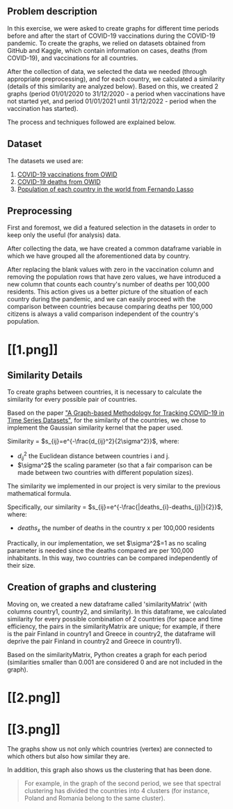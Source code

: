 ## Problem description

In this exercise, we were asked to create graphs for different time periods before and after the start of COVID-19 vaccinations during the COVID-19 pandemic. To create the graphs, we relied on datasets obtained from GitHub and Kaggle, which contain information on cases, deaths (from COVID-19), and vaccinations for all countries.

After the collection of data, we selected the data we needed (through appropriate preprocessing), and for each country, we calculated a similarity (details of this similarity are analyzed below). Based on this, we created 2 graphs (period 01/01/2020 to 31/12/2020 - a period when vaccinations have not started yet, and period 01/01/2021 until 31/12/2022 - period when the vaccination has started).

The process and techniques followed are explained below.

## Dataset

The datasets we used are:

1. [COVID-19 vaccinations from OWID](https://github.com/owid/covid-19-data/blob/master/public/data/vaccinations/vaccinations.csv)
2. [COVID-19 deaths from OWID](https://github.com/owid/covid-19-data/blob/master/public/data/cases_deaths/full_data.csv)
3. [Population of each country in the world from Fernando Lasso](https://www.kaggle.com/datasets/fernandol/countries-of-the-world)

## Preprocessing

First and foremost, we did a featured selection in the datasets in order to keep only the useful (for analysis) data.

After collecting the data, we have created a common dataframe variable in which we have grouped all the aforementioned data by country.

After replacing the blank values with zero in the vaccination column and removing the population rows that have zero values, we have introduced a new column that counts each country's number of deaths per 100,000 residents. This action gives us a better picture of the situation of each country during the pandemic, and we can easily proceed with the comparison between countries because comparing deaths per 100,000 citizens is always a valid comparison independent of the country's population.

# [[1.png]]

## Similarity Details

To create graphs between countries, it is necessary to calculate the similarity for every possible pair of countries.

Based on the paper ["A Graph-based Methodology for Tracking COVID-19 in Time Series Datasets"](https://ieeexplore.ieee.org/document/9314516), for the similarity of the countries, we chose to implement the Gaussian similarity kernel that the paper used.

Similarity = $s_{ij}=e^{-\frac{d_{ij}^2}{2\sigma^2\}}$, where:

+ $d_{ij}^2$ the Euclidean distance between countries i and j.
+ $\sigma^2\$ the scaling parameter (so that a fair comparison can be made between two countries with different population sizes).

The similarity we implemented in our project is very similar to the previous mathematical formula.

Specifically, our similarity = $s_{ij}=e^{-\frac{|deaths_{i}-deaths_{j}|}{2}}$, where:

+ $deaths_{x}$ the number of deaths in the country x per 100,000 residents

Practically, in our implementation, we set $\sigma^2\$=1 as no scaling parameter is needed since the deaths compared are per 100,000 inhabitants. In this way, two countries can be compared independently of their size.

## Creation of graphs and clustering

Moving on, we created a new dataframe called 'similarityMatrix' (with columns country1, country2, and similarity). In this dataframe, we calculated similarity for every possible combination of 2 countries (for space and time efficiency, the pairs in the similarityMatrix are unique; for example, if there is the pair Finland in country1 and Greece in country2, the dataframe will deprive the pair Finland in country2 and Greece in country1).

Based on the similarityMatrix, Python creates a graph for each period (similarities smaller than 0.001 are considered 0 and are not included in the graph).

# [[2.png]]
# [[3.png]]

The graphs show us not only which countries (vertex) are connected to which others but also how similar they are.

In addition, this graph also shows us the clustering that has been done.

> For example, in the graph of the second period, we see that spectral clustering has divided the countries into 4 clusters (for instance, Poland and Romania belong to the same cluster).